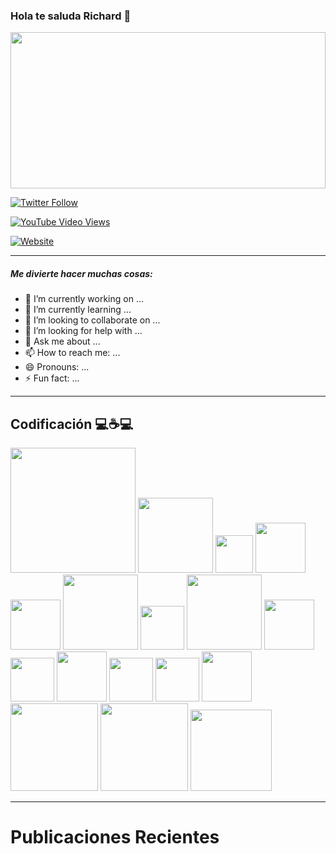 ### Hola te saluda Richard 👋

<img src="https://i.pinimg.com/originals/9b/7a/a3/9b7aa3832d787c909a9f56c5764e2649.gif" style="width:100%;height:250px;" />

<br/>

[![Twitter Follow](https://img.shields.io/twitter/follow/Richard6_10?color=green&label=Richard&logo=twitter&style=for-the-badge)](https://twitter.com/Richard6_10)

[![YouTube Video Views](https://img.shields.io/youtube/views/XDQ1qC6DCQs?color=green&label=Richard&logo=youtube&logoColor=red&style=for-the-badge)](https://www.youtube.com/channel/UCvHWv1YfSPOwAyW2c3UQvJw)

[![Website](https://img.shields.io/website?label=Richard&logo=blogger&style=for-the-badge&up_message=Blog&url=https%3A%2F%2Fblogrichardfernando.blogspot.com%2F)](https://blogrichardfernando.blogspot.com/)

---
##### Me divierte hacer muchas cosas:

- 🔭 I’m currently working on ...
- 🌱 I’m currently learning ...
- 👯 I’m looking to collaborate on ...
- 🤔 I’m looking for help with ...
- 💬 Ask me about ...
- 📫 How to reach me: ...
- 😄 Pronouns: ...
- ⚡ Fun fact: ...

---
## Codificación 💻☕💻

<img src="https://www.qweb.com.mx/wp-content/uploads/2018/06/1499794874html5-js-css3-logo-png.png" width="200px" />
<img src="https://nodejs.org/static/images/logos/nodejs-new-pantone-black.svg" width="120px" />
<img src="http://assets.stickpng.com/images/5847ea22cef1014c0b5e4833.png" width="60px" />
<img src="http://tech.tribalyte.eu/wp-content/uploads/2018/05/ionic.png" width="80px" />
<img src="https://victorroblesweb.es/wp-content/uploads/2016/11/mongodb.png" width="80px" />
<img src="https://download.logo.wine/logo/MySQL/MySQL-Logo.wine.png" width="120px" />
<img src="http://assets.stickpng.com/images/5848152fcef1014c0b5e4967.png" width="70px" />
<img src="https://elwhileinfinito.files.wordpress.com/2015/03/django_logo1.png?w=517&h=269" width="120px" />
<img src="https://www.softdor.com/blog/wp-content/uploads/2019/03/postgresql-logo.png" width="80px" />
<img src="https://upload.wikimedia.org/wikipedia/commons/thumb/4/4c/Typescript_logo_2020.svg/1200px-Typescript_logo_2020.svg.png" width="70px" />
<img src="https://i.blogs.es/8d2420/650_1000_java/1366_2000.png" width="80px" />
<img src="https://upload.wikimedia.org/wikipedia/commons/thumb/b/b2/Bootstrap_logo.svg/1024px-Bootstrap_logo.svg.png" width="70px" />
<img src="https://upload.wikimedia.org/wikipedia/commons/thumb/8/82/C_Sharp_logo.png/715px-C_Sharp_logo.png" width="70px" />
<img src="https://upload.wikimedia.org/wikipedia/commons/thumb/4/47/React.svg/1200px-React.svg.png" width="80px" />
<img src="https://upload.wikimedia.org/wikipedia/commons/thumb/3/38/SQLite370.svg/1200px-SQLite370.svg.png" width="140px" />
<img src="https://manticore-labs.com/wp-content/uploads/2019/02/nest.png" width="140px" />
<img src="https://cleventy.com/wp-content/uploads/2020/05/spring-boot.png" width="130px" />

---
# Publicaciones Recientes
<!-- BLOG-POST-LIST:START -->

<!-- BLOG-POST-LIST:END -->



